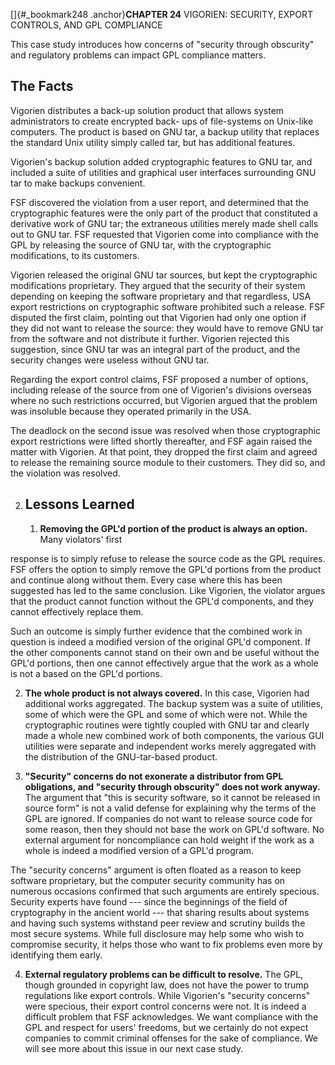 
[]{#_bookmark248 .anchor}**CHAPTER 24** VIGORIEN: SECURITY, EXPORT CONTROLS, AND GPL COMPLIANCE

This case study introduces how concerns of "security through obscurity" and regulatory problems can impact GPL compliance matters.

## The Facts

Vigorien distributes a back-up solution product that allows system administrators to create encrypted back- ups of file-systems on Unix-like computers. The product is based on GNU tar, a backup utility that replaces the standard Unix utility simply called tar, but has additional features.

Vigorien's backup solution added cryptographic features to GNU tar, and included a suite of utilities and graphical user interfaces surrounding GNU tar to make backups convenient.

FSF discovered the violation from a user report, and determined that the cryptographic features were the only part of the product that constituted a derivative work of GNU tar; the extraneous utilities merely made shell calls out to GNU tar. FSF requested that Vigorien come into compliance with the GPL by releasing the source of GNU tar, with the cryptographic modifications, to its customers.

Vigorien released the original GNU tar sources, but kept the cryptographic modifications proprietary. They argued that the security of their system depending on keeping the software proprietary and that regardless, USA export restrictions on cryptographic software prohibited such a release. FSF disputed the first claim, pointing out that Vigorien had only one option if they did not want to release the source: they would have to remove GNU tar from the software and not distribute it further. Vigorien rejected this suggestion, since GNU tar was an integral part of the product, and the security changes were useless without GNU tar.

Regarding the export control claims, FSF proposed a number of options, including release of the source from one of Vigorien's divisions overseas where no such restrictions occurred, but Vigorien argued that the problem was insoluble because they operated primarily in the USA.

The deadlock on the second issue was resolved when those cryptographic export restrictions were lifted shortly thereafter, and FSF again raised the matter with Vigorien. At that point, they dropped the first claim and agreed to release the remaining source module to their customers. They did so, and the violation was resolved.

2.  ## Lessons Learned

    1.  **Removing the GPL'd portion of the product is always an option.** Many violators' first

response is to simply refuse to release the source code as the GPL requires. FSF offers the option to simply remove the GPL'd portions from the product and continue along without them. Every case where this has been suggested has led to the same conclusion. Like Vigorien, the violator argues that the product cannot function without the GPL'd components, and they cannot effectively replace them.

Such an outcome is simply further evidence that the combined work in question is indeed a modified version of the original GPL'd component. If the other components cannot stand on their own and be useful without the GPL'd portions, then one cannot effectively argue that the work as a whole is not a based on the GPL'd portions.

2.  **The whole product is not always covered.** In this case, Vigorien had additional works aggregated. The backup system was a suite of utilities, some of which were the GPL and some of which were not. While the cryptographic routines were tightly coupled with GNU tar and clearly made a whole new combined work of both components, the various GUI utilities were separate and independent works merely aggregated with the distribution of the GNU-tar-based product.

3.  **"Security" concerns do not exonerate a distributor from GPL obligations, and "security through obscurity" does not work anyway.** The argument that "this is security software, so it cannot be released in source form" is not a valid defense for explaining why the terms of the GPL are ignored. If companies do not want to release source code for some reason, then they should not base the work on GPL'd software. No external argument for noncompliance can hold weight if the work as a whole is indeed a modified version of a GPL'd program.

The "security concerns" argument is often floated as a reason to keep software proprietary, but the computer security community has on numerous occasions confirmed that such arguments are entirely specious. Security experts have found --- since the beginnings of the field of cryptography in the ancient world --- that sharing results about systems and having such systems withstand peer review and scrutiny builds the most secure systems. While full disclosure may help some who wish to compromise security, it helps those who want to fix problems even more by identifying them early.

4.  **External regulatory problems can be difficult to resolve.** The GPL, though grounded in copyright law, does not have the power to trump regulations like export controls. While Vigorien's "security concerns" were specious, their export control concerns were not. It is indeed a difficult problem that FSF acknowledges. We want compliance with the GPL and respect for users' freedoms, but we certainly do not expect companies to commit criminal offenses for the sake of compliance. We will see more about this issue in our next case study.

